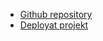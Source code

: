 - [Github repository](https://github.com/Belden1/flag-project)
- [Deployat projekt](https://flag-project-theta.vercel.app/)
